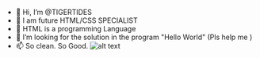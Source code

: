 - 👋 Hi, I’m @TIGERTIDES
- 👀 I am future HTML/CSS SPECIALIST
- 🌱 HTML is a programming Language
- 💞️ I’m looking for the solution in the program "Hello World" (Pls help me )
- 📫 So clean. So Good.
 ![alt text](https://www.codewars.com/users/TIGERTIDES/badges/large)
<!---
TIGERTIDES/TIGERTIDES is a ✨ special ✨ repository because its `README.md` (this file) appears on your GitHub profile.
You can click the Preview link to take a look at your changes.

--->

